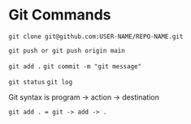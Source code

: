 # Git Commands

`git clone git@github.com:USER-NAME/REPO-NAME.git`

`git push or git push origin main`

`git add .`
`git commit -m "git message"`

`git status`
`git log`

Git syntax is program -> action -> destination

`git add . = git -> add -> .`
